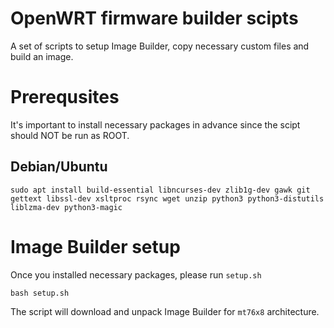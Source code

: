 # OpenWRT firmware builder scipts
A set of scripts to setup Image Builder, copy necessary custom files and build an image.

# Prerequsites
It's important to install necessary packages in advance since the scipt should NOT be run as ROOT.

## Debian/Ubuntu
```
sudo apt install build-essential libncurses-dev zlib1g-dev gawk git gettext libssl-dev xsltproc rsync wget unzip python3 python3-distutils liblzma-dev python3-magic
```

# Image Builder setup
Once you installed necessary packages, please run `setup.sh`

```
bash setup.sh
```

The script will download and unpack Image Builder for `mt76x8` architecture.
